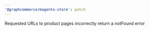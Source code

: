 ```yaml
---
'@graphcommerce/magento-store': patch
---
```


Requested URLs to product pages incorrectly return a notFound error
